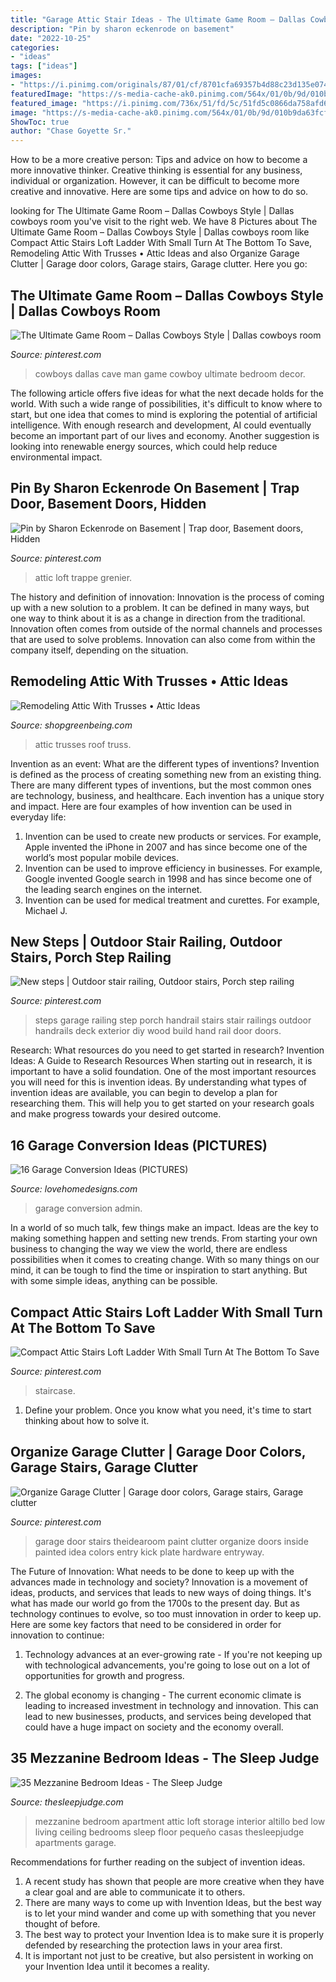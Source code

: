 ```yaml
---
title: "Garage Attic Stair Ideas - The Ultimate Game Room – Dallas Cowboys Style"
description: "Pin by sharon eckenrode on basement"
date: "2022-10-25"
categories:
- "ideas"
tags: ["ideas"]
images:
- "https://i.pinimg.com/originals/87/01/cf/8701cfa69357b4d88c23d135e074e6ba.jpg"
featuredImage: "https://s-media-cache-ak0.pinimg.com/564x/01/0b/9d/010b9da63fcfed9d8423edcfcb41db4e.jpg"
featured_image: "https://i.pinimg.com/736x/51/fd/5c/51fd5c0866da758afd61ef6638f38498.jpg"
image: "https://s-media-cache-ak0.pinimg.com/564x/01/0b/9d/010b9da63fcfed9d8423edcfcb41db4e.jpg"
ShowToc: true
author: "Chase Goyette Sr."
---
```



How to be a more creative person: Tips and advice on how to become a more innovative thinker.
Creative thinking is essential for any business, individual or organization. However, it can be difficult to become more creative and innovative. Here are some tips and advice on how to do so.

	

		
looking for The Ultimate Game Room – Dallas Cowboys Style | Dallas cowboys room you've visit to the right web. We have 8 Pictures about The Ultimate Game Room – Dallas Cowboys Style | Dallas cowboys room like Compact Attic Stairs Loft Ladder With Small Turn At The Bottom To Save, Remodeling Attic With Trusses • Attic Ideas and also Organize Garage Clutter | Garage door colors, Garage stairs, Garage clutter. Here you go:
		
    
## The Ultimate Game Room – Dallas Cowboys Style | Dallas Cowboys Room

<img loading=lazy src="https://i.pinimg.com/736x/de/bb/54/debb548f9675f794a5a883e8cd049e08.jpg" onerror="this.onerror=null;this.src='https://tse3.mm.bing.net/th?id=OIP.uL4Kbqe908LigUe3nO3AgwHaFi&amp;pid=15.1';" alt="The Ultimate Game Room – Dallas Cowboys Style | Dallas cowboys room">

_Source: pinterest.com_

>cowboys dallas cave man game cowboy ultimate bedroom decor. 

	

The following article offers five ideas for what the next decade holds for the world. With such a wide range of possibilities, it's difficult to know where to start, but one idea that comes to mind is exploring the potential of artificial intelligence. With enough research and development, AI could eventually become an important part of our lives and economy. Another suggestion is looking into renewable energy sources, which could help reduce environmental impact.

    
## Pin By Sharon Eckenrode On Basement | Trap Door, Basement Doors, Hidden

<img loading=lazy src="https://i.pinimg.com/736x/51/fd/5c/51fd5c0866da758afd61ef6638f38498.jpg" onerror="this.onerror=null;this.src='https://tse1.mm.bing.net/th?id=OIP.xBHQ9EfnMGK1gDs16rjCOQHaHa&amp;pid=15.1';" alt="Pin by Sharon Eckenrode on Basement | Trap door, Basement doors, Hidden">

_Source: pinterest.com_

>attic loft trappe grenier. 

	

The history and definition of innovation:
Innovation is the process of coming up with a new solution to a problem. It can be defined in many ways, but one way to think about it is as a change in direction from the traditional. Innovation often comes from outside of the normal channels and processes that are used to solve problems. Innovation can also come from within the company itself, depending on the situation.

    
## Remodeling Attic With Trusses • Attic Ideas

<img loading=lazy src="http://shopgreenbeing.com/wp-content/uploads/2018/02/somewhat-vented-scissor-truss-roof-greenbuildingadvisor-in-dimensions-2816-x-2112-630x380.jpg" onerror="this.onerror=null;this.src='https://tse4.mm.bing.net/th?id=OIP.50f75BZq0cHNtXRhqTspRgHaEd&amp;pid=15.1';" alt="Remodeling Attic With Trusses • Attic Ideas">

_Source: shopgreenbeing.com_

>attic trusses roof truss. 

	

Invention as an event: What are the different types of inventions?
Invention is defined as the process of creating something new from an existing thing. There are many different types of inventions, but the most common ones are technology, business, and healthcare. Each invention has a unique story and impact. Here are four examples of how invention can be used in everyday life: 
1. Invention can be used to create new products or services. For example, Apple invented the iPhone in 2007 and has since become one of the world’s most popular mobile devices. 
2. Invention can be used to improve efficiency in businesses. For example, Google invented Google search in 1998 and has since become one of the leading search engines on the internet. 
3. Invention can be used for medical treatment and curettes. For example, Michael J.

    
## New Steps | Outdoor Stair Railing, Outdoor Stairs, Porch Step Railing

<img loading=lazy src="https://i.pinimg.com/736x/52/ee/26/52ee269a6a9f4abd8d3e12dede266cc1--garage-steps-garage-doors.jpg" onerror="this.onerror=null;this.src='https://tse4.mm.bing.net/th?id=OIP.LkDUblrRNEaYl0DMhbTyUwHaJ6&amp;pid=15.1';" alt="New steps | Outdoor stair railing, Outdoor stairs, Porch step railing">

_Source: pinterest.com_

>steps garage railing step porch handrail stairs stair railings outdoor handrails deck exterior diy wood build hand rail door doors. 

	

Research: What resources do you need to get started in research?
Invention Ideas: A Guide to Research Resources
When starting out in research, it is important to have a solid foundation. One of the most important resources you will need for this is invention ideas. By understanding what types of invention ideas are available, you can begin to develop a plan for researching them. This will help you to get started on your research goals and make progress towards your desired outcome.

    
## 16 Garage Conversion Ideas (PICTURES)

<img loading=lazy src="https://s-media-cache-ak0.pinimg.com/564x/01/0b/9d/010b9da63fcfed9d8423edcfcb41db4e.jpg" onerror="this.onerror=null;this.src='https://tse4.mm.bing.net/th?id=OIP.2TpPV55cK5NelIySrMR2pAHaJ4&amp;pid=15.1';" alt="16 Garage Conversion Ideas (PICTURES)">

_Source: lovehomedesigns.com_

>garage conversion admin. 

	

In a world of so much talk, few things make an impact. Ideas are the key to making something happen and setting new trends. From starting your own business to changing the way we view the world, there are endless possibilities when it comes to creating change. With so many things on our mind, it can be tough to find the time or inspiration to start anything. But with some simple ideas, anything can be possible.

    
## Compact Attic Stairs Loft Ladder With Small Turn At The Bottom To Save

<img loading=lazy src="https://i.pinimg.com/736x/0d/4c/f6/0d4cf6a5d507603c9fbf7c569e343a5a.jpg" onerror="this.onerror=null;this.src='https://tse1.mm.bing.net/th?id=OIP.3fDDw4GBAj0cZx6sx9SjgQHaKZ&amp;pid=15.1';" alt="Compact Attic Stairs Loft Ladder With Small Turn At The Bottom To Save">

_Source: pinterest.com_

>staircase. 

	

1. Define your problem. Once you know what you need, it's time to start thinking about how to solve it. 

    
## Organize Garage Clutter | Garage Door Colors, Garage Stairs, Garage Clutter

<img loading=lazy src="https://i.pinimg.com/originals/87/01/cf/8701cfa69357b4d88c23d135e074e6ba.jpg" onerror="this.onerror=null;this.src='https://tse4.mm.bing.net/th?id=OIP.zeN2SPXhi3u8blwyT0wWrgHaLL&amp;pid=15.1';" alt="Organize Garage Clutter | Garage door colors, Garage stairs, Garage clutter">

_Source: pinterest.com_

>garage door stairs theidearoom paint clutter organize doors inside painted idea colors entry kick plate hardware entryway. 

	

The Future of Innovation: What needs to be done to keep up with the advances made in technology and society?
Innovation is a movement of ideas, products, and services that leads to new ways of doing things. It's what has made our world go from the 1700s to the present day. But as technology continues to evolve, so too must innovation in order to keep up. Here are some key factors that need to be considered in order for innovation to continue:
1. Technology advances at an ever-growing rate - If you're not keeping up with technological advancements, you're going to lose out on a lot of opportunities for growth and progress.

2. The global economy is changing - The current economic climate is leading to increased investment in technology and innovation. This can lead to new businesses, products, and services being developed that could have a huge impact on society and the economy overall.


    
## 35 Mezzanine Bedroom Ideas - The Sleep Judge

<img loading=lazy src="https://www.thesleepjudge.com/wp-content/uploads/2017/06/Attic-Apartment.jpg" onerror="this.onerror=null;this.src='https://tse4.mm.bing.net/th?id=OIP.y5AzIOmwyMInGaFp85DlWQAAAA&amp;pid=15.1';" alt="35 Mezzanine Bedroom Ideas - The Sleep Judge">

_Source: thesleepjudge.com_

>mezzanine bedroom apartment attic loft storage interior altillo bed low living ceiling bedrooms sleep floor pequeño casas thesleepjudge apartments garage. 

	

Recommendations for further reading on the subject of invention ideas.
1. A recent study has shown that people are more creative when they have a clear goal and are able to communicate it to others.
2. There are many ways to come up with Invention Ideas, but the best way is to let your mind wander and come up with something that you never thought of before. 
3. The best way to protect your Invention Idea is to make sure it is properly defended by researching the protection laws in your area first. 
4. It is important not just to be creative, but also persistent in working on your Invention Idea until it becomes a reality.

